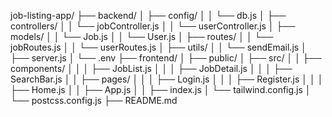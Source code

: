 job-listing-app/
├── backend/
│   ├── config/
│   │   └── db.js
│   ├── controllers/
│   │   └── jobController.js
│   │   └── userController.js
│   ├── models/
│   │   └── Job.js
│   │   └── User.js
│   ├── routes/
│   │   └── jobRoutes.js
│   │   └── userRoutes.js
│   ├── utils/
│   │   └── sendEmail.js
│   ├── server.js
│   └── .env
├── frontend/
│   ├── public/
│   ├── src/
│   │   ├── components/
│   │   │   ├── JobList.js
│   │   │   ├── JobDetail.js
│   │   │   ├── SearchBar.js
│   │   ├── pages/
│   │   │   ├── Login.js
│   │   │   ├── Register.js
│   │   │   ├── Home.js
│   │   ├── App.js
│   │   ├── index.js
│   └── tailwind.config.js
│   └── postcss.config.js
├── README.md
